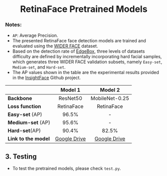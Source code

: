<h1 align="center"> RetinaFace Pretrained Models </h1>

### Notes:

-  `AP`: Average Precision.
-  The presented RetinaFace face detection models are trained and evaluated using the [WIDER FACE](http://shuoyang1213.me/WIDERFACE/WiderFace_Results.html) dataset.
-  Based on the detection rate of [EdgeBox](https://link.springer.com/chapter/10.1007/978-3-319-10602-1_26), three levels of datasets difficulty are defined by incrementally incorporating hard facial samples, which generates three WIDER FACE validation subsets, namely `Easy-set`, `Medium-set`, and `Hard-set`.
-  The AP values shown in the table are the experimental results provided in the [InsightFace](https://github.com/deepinsight/insightface/tree/master/detection/retinaface) Github project.
<div align="center">
  
|                            |Model 1                                                               |Model 2        |
|:---------------------------|:--------------------------------------------------------------------:|:-------------:|
|**Backbone**                |ResNet50                                                              | MobileNet-0.25|
|**Loss function**           |RetinaFace                                                            |RetinaFace     | 
|**Easy-set** (AP)          |96.5%                                                                 |-              |
|**Medium-set** (AP)         |95.6%                                                                 |-              |         
|**Hard-set**(AP)               |90.4%                                                                 |82.5%          |    
|**Link to the model**       |[Google Drive](https://drive.google.com/drive/folders/1HEqM86_M5x_Wg2_2QniJ19wJlLwhNxbf?usp=sharing)|[Google Drive](https://drive.google.com/drive/folders/1KEbX0wuUbzG35QnhM1OT-pcsOHE-ofRg?usp=sharing)|
</div>


## 3. Testing

 - To test the pretrained models, please check ``test.py``.








